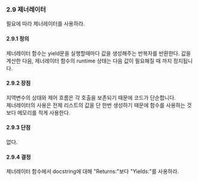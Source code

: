 <a id="s2.9-generators"></a>
<a id="generators"></a>
### 2.9 제너레이터

필요에 따라 제너레이터를 사용하라.
<a id="s2.9.1-definition"></a>

#### 2.9.1 정의
제너레이터 함수는 yield문을 실행할때마다 값을 생성해주는 반복자를 반환한다.
값을 계산한 다음, 제너레이터 함수의 runtime 상태는 다음 값이 필요해질 때 까지 정지됩니다.
<a id="s2.9.2-pros"></a>

#### 2.9.2 장점
지역변수의 상태와 제어 흐름은 각 호출을 보존되기 때문에 코드가 단순합니다.  
제너레이터의 사용은 전체 리스트의 값을 단 한번 생성하기 때문에 함수를 사용하는 것보다 메모리를 적게 사용한다.
<a id="s2.9.3-cons"></a>

#### 2.9.3 단점

없다.
<a id="s2.9.4-decision"></a>

#### 2.9.4 결정
제너레이터 함수에서 docstring에 대해 "Returns:"보다 "Yields:"를 사용하라. 
